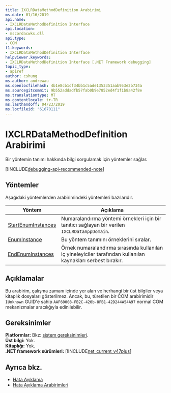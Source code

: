 ```yaml
---
title: IXCLRDataMethodDefinition Arabirimi
ms.date: 01/16/2019
api.name:
- IXCLRDataMethodDefinition Interface
api.location:
- mscordacwks.dll
api.type:
- COM
f1.keywords:
- IXCLRDataMethodDefinition Interface
helpviewer.keywords:
- IXCLRDataMethodDefinition Interface [.NET Framework debugging]
topic_type:
- apiref
author: cshung
ms.author: andrewau
ms.openlocfilehash: 4b1e8cb1cf34bb1c5ade1353351aab953e2b734a
ms.sourcegitcommit: 9b552addadfb57fab0b9e7852ed4f1f1b8a42f8e
ms.translationtype: MT
ms.contentlocale: tr-TR
ms.lasthandoff: 04/23/2019
ms.locfileid: "61670111"
---
```

# <a name="ixclrdatamethoddefinition-interface"></a>IXCLRDataMethodDefinition Arabirimi

Bir yöntemin tanımı hakkında bilgi sorgulamak için yöntemler sağlar.

[!INCLUDE[debugging-api-recommended-note](../../../../includes/debugging-api-recommended-note.md)]

## <a name="methods"></a>Yöntemler

Aşağıdaki yöntemlerden arabirimindeki yöntemleri bazılarıdır.

| Yöntem                                                                                                                          | Açıklama                                                                                 |
| ------------------------------------------------------------------------------------------------------------------------------- | ------------------------------------------------------------------------------------------- |
| [StartEnumInstances](../../../../docs/framework/unmanaged-api/debugging/ixclrdatamethoddefinition-startenuminstances-method.md) | Numaralandırma yöntemi örnekleri için bir tanıtıcı sağlayan bir verilen `IXCLRDataAppDomain`. |
| [EnumInstance](../../../../docs/framework/unmanaged-api/debugging/ixclrdatamethoddefinition-enuminstance-method.md)             | Bu yöntem tanımını örneklerini sıralar.                                         |
| [EndEnumInstances](../../../../docs/framework/unmanaged-api/debugging/ixclrdatamethoddefinition-endenuminstances-method.md)     | Örnek numaralandırma sırasında kullanılan iç yineleyiciler tarafından kullanılan kaynakları serbest bırakır.         |

## <a name="remarks"></a>Açıklamalar

Bu arabirim, çalışma zamanı içinde yer alan ve herhangi bir üst bilgiler veya kitaplık dosyaları gösterilmez. Ancak, bu, türetilen bir COM arabirimidir `IUnknown` GUID'e sahip `AAF60008-FB2C-420b-8FB1-42D244A54A97` normal COM mekanizmalar aracılığıyla edinilebilir.

## <a name="requirements"></a>Gereksinimler

**Platformlar:** Bkz: [sistem gereksinimleri](../../../../docs/framework/get-started/system-requirements.md).  
**Üst bilgi:** Yok.  
**Kitaplığı:** Yok.  
**.NET framework sürümleri:** [!INCLUDE[net_current_v47plus](../../../../includes/net-current-v47plus.md)]  

## <a name="see-also"></a>Ayrıca bkz.

- [Hata Ayıklama](../../../../docs/framework/unmanaged-api/debugging/index.md)
- [Hata Ayıklama Arabirimleri](../../../../docs/framework/unmanaged-api/debugging/debugging-interfaces.md)
